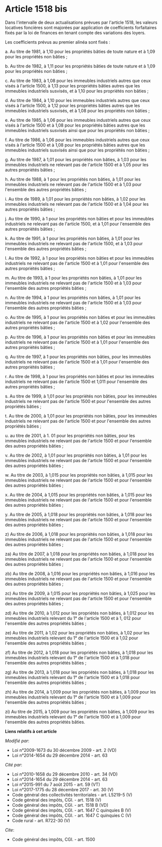 # Article 1518 bis

Dans l'intervalle de deux actualisations prévues par l'article 1518, les valeurs locatives foncières sont majorées par
application de coefficients forfaitaires fixés par la loi de finances en tenant compte des variations des loyers. 

Les coefficients prévus au premier alinéa sont fixés : 

a. Au titre de 1981, à 1,10 pour les propriétés bâties de toute nature et à 1,09 pour les propriétés non bâties ; 

b. Au titre de 1982, à 1,11 pour les propriétés bâties de toute nature et à 1,09 pour les propriétés non bâties ; 

c. Au titre de 1983, à 1,08 pour les immeubles industriels autres que ceux visés à l'article 1500, à 1,13 pour les propriétés
bâties autres que les immeubles industriels susvisés, et à 1,10 pour les propriétés non bâties ; 

d. Au titre de 1984, à 1,10 pour les immeubles industriels autres que ceux visés à l'article 1500, à 1,12 pour les propriétés
bâties autres que les immeubles industriels susvisés, et à 1,08 pour les propriétés non bâties ; 

e. Au titre de 1985, à 1,06 pour les immeubles industriels autres que ceux visés à l'article 1500 et à 1,08 pour les
propriétés bâties autres que les immeubles industriels susvisés ainsi que pour les propriétés non bâties ; 

f. Au titre de 1986, à 1,06 pour les immeubles industriels autres que ceux visés à l'article 1500 et à 1,08 pour les
propriétés bâties autres que les immeubles industriels susvisés ainsi que pour les propriétés non bâties ; 

g. Au titre de 1987, à 1,01 pour les propriétés non bâties, à 1,03 pour les immeubles industriels ne relevant pas de
l'article 1500 et à 1,05 pour les autres propriétés bâties ; 

h. Au titre de 1988, à 1 pour les propriétés non bâties, à 1,01 pour les immeubles industriels ne relevant pas de l'article
1500 et à 1,03 pour l'ensemble des autres propriétés bâties ; 

i. Au titre de 1989, à 1,01 pour les propriétés non bâties, à 1,02 pour les immeubles industriels ne relevant pas de
l'article 1500 et à 1,04 pour les autres propriétés bâties ; 

j. Au titre de 1990, à 1 pour les propriétés non bâties et pour les immeubles industriels ne relevant pas de l'article 1500,
et à 1,01 pour l'ensemble des autres propriétés bâties ; 

k. Au titre de 1991, à 1 pour les propriétés non bâties, à 1,01 pour les immeubles industriels ne relevant pas de l'article
1500, et à 1,03 pour l'ensemble des autres propriétés bâties ; 

l. Au titre de 1992, à 1 pour les propriétés non bâties et pour les immeubles industriels ne relevant pas de l'article 1500
et à 1,01 pour l'ensemble des autres propriétés bâties ; 

m. Au titre de 1993, à 1 pour les propriétés non bâties, à 1,01 pour les immeubles industriels ne relevant pas de l'article
1500 et à 1,03 pour l'ensemble des autres propriétés bâties ; 

n. Au titre de 1994, à 1 pour les propriétés non bâties, à 1,01 pour les immeubles industriels ne relevant pas de l'article
1500 et à 1,03 pour l'ensemble des autres propriétés bâties ; 

o. Au titre de 1995, à 1 pour les propriétés non bâties et pour les immeubles industriels ne relevant pas de l'article 1500
et à 1,02 pour l'ensemble des autres propriétés bâties ; 

p. Au titre de 1996, à 1 pour les propriétés non bâties et pour les immeubles industriels ne relevant pas de l'article 1500
et à 1,01 pour l'ensemble des autres propriétés bâties ; 

q. Au titre de 1997, à 1 pour les propriétés non bâties, pour les immeubles industriels ne relevant pas de l'article 1500 et
à 1,01 pour l'ensemble des autres propriétés bâties ; 

r. Au titre de 1998, à 1 pour les propriétés non bâties et pour les immeubles industriels ne relevant pas de l'article 1500
et 1,011 pour l'ensemble des autres propriétés bâties ; 

s. Au titre de 1999, à 1,01 pour les propriétés non bâties, pour les immeubles industriels ne relevant pas de l'article 1500
et pour l'ensemble des autres propriétés bâties ; 

t. Au titre de 2000, à 1,01 pour les propriétés non bâties, pour les immeubles industriels ne relevant pas de l'article 1500
et pour l'ensemble des autres propriétés bâties ; 

u. au titre de 2001, à 1. 01 pour les propriétés non bâties, pour les immeubles industriels ne relevant pas de l'article 1500
et pour l'ensemble des autres propriétés bâties ; 

v. Au titre de 2002, à 1,01 pour les propriétés non bâties, à 1,01 pour les immeubles industriels ne relevant pas de
l'article 1500 et pour l'ensemble des autres propriétés bâties ; 

w. Au titre de 2003, à 1,015 pour les propriétés non bâties, à 1,015 pour les immeubles industriels ne relevant pas de
l'article 1500 et pour l'ensemble des autres propriétés bâties ; 

x. Au titre de 2004, à 1,015 pour les propriétés non bâties, à 1,015 pour les immeubles industriels ne relevant pas de
l'article 1500 et pour l'ensemble des autres propriétés bâties ; 

y. Au titre de 2005, à 1,018 pour les propriétés non bâties, à 1,018 pour les immeubles industriels ne relevant pas de
l'article 1500 et pour l'ensemble des autres propriétés bâties ; 

z) Au titre de 2006, à 1,018 pour les propriétés non bâties, à 1,018 pour les immeubles industriels ne relevant pas de
l'article 1500 et pour l'ensemble des autres propriétés bâties ; 

za) Au titre de 2007, à 1,018 pour les propriétés non bâties, à 1,018 pour les immeubles industriels ne relevant pas de
l'article 1500 et pour l'ensemble des autres propriétés bâties ; 

zb) Au titre de 2008, à 1,016 pour les propriétés non bâties, à 1,016 pour les immeubles industriels ne relevant pas de
l'article 1500 et pour l'ensemble des autres propriétés bâties ;

zc) Au titre de 2009, à 1,015 pour les propriétés non bâties, à 1,025 pour les immeubles industriels ne relevant pas de
l'article 1500 et pour l'ensemble des autres propriétés bâties ; 

zd) Au titre de 2010, à 1,012 pour les propriétés non bâties, à 1,012 pour les immeubles industriels relevant du 1° de
l'article 1500 et à 1, 012 pour l'ensemble des autres propriétés bâties ;

ze) Au titre de 2011, à 1,02 pour les propriétés non bâties, à 1,02 pour les immeubles industriels relevant du 1° de
l'article 1500 et à 1,02 pour l'ensemble des autres propriétés bâties ;

zf) Au titre de 2012, à 1,018 pour les propriétés non bâties, à 1,018 pour les immeubles industriels relevant du 1° de
l'article 1500 et à 1,018 pour l'ensemble des autres propriétés bâties ;

zg) Au titre de 2013, à 1,018 pour les propriétés non bâties, à 1,018 pour les immeubles industriels relevant du 1° de
l'article 1500 et à 1,018 pour l'ensemble des autres propriétés bâties ;

zh) Au titre de 2014, à 1,009 pour les propriétés non bâties, à 1,009 pour les immeubles industriels relevant du 1° de
l'article 1500 et à 1,009 pour l'ensemble des autres propriétés bâties ;

zi) Au titre de 2015, à 1,009 pour les propriétés non bâties, à 1,009 pour les immeubles industriels relevant du 1° de
l'article 1500 et à 1,009 pour l'ensemble des autres propriétés bâties.

**Liens relatifs à cet article**

_Modifié par_:

  - Loi n°2009-1673 du 30 décembre 2009 - art. 2 (VD)
  - Loi n°2014-1654 du 29 décembre 2014 - art. 63

_Cité par_:

  - Loi n°2010-1658 du 29 décembre 2010 - art. 34 (VD)
  - Loi n°2014-1654 du 29 décembre 2014 - art. 63
  - Loi n°2015-991 du 7 août 2015 - art. 59 (VT)
  - Loi n°2017-1775 du 28 décembre 2017 - art. 30 (V)
  - Code général des collectivités territoriales - art. L5219-5 (V)
  - Code général des impôts, CGI. - art. 1518 (V)
  - Code général des impôts, CGI. - art. 1518 B (VD)
  - Code général des impôts, CGI. - art. 1647 C quinquies B (V)
  - Code général des impôts, CGI. - art. 1647 C quinquies C (V)
  - Code rural - art. R722-30 (V)

_Cite_:

  - Code général des impôts, CGI. - art. 1500

